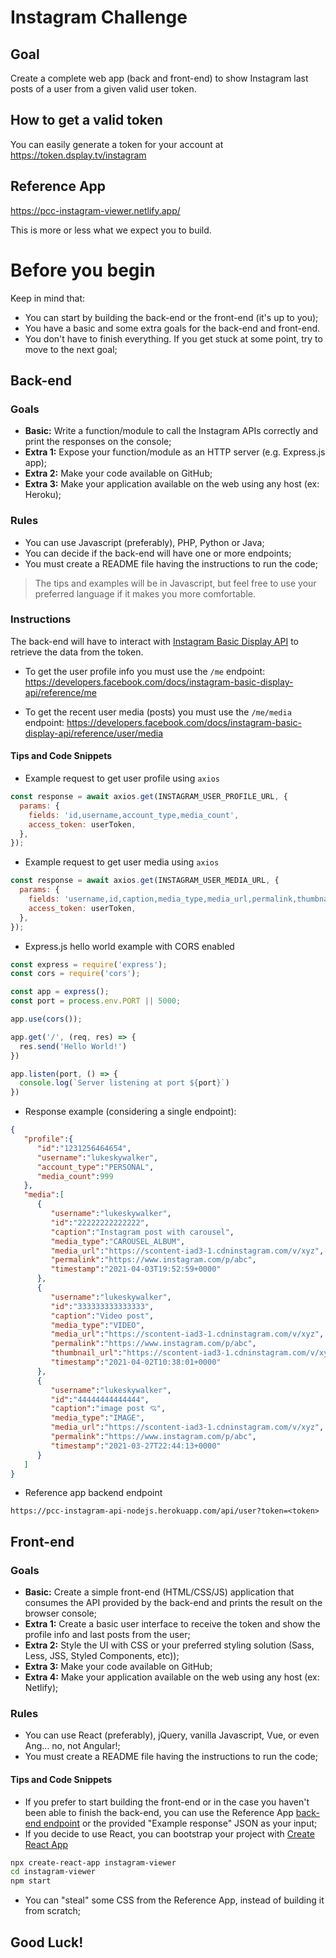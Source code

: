 # Instagram Challenge

## Goal

Create a complete web app (back and front-end) to show Instagram last posts of a user from a given valid user token.

## How to get a valid token

You can easily generate a token for your account at https://token.dsplay.tv/instagram

## Reference App

https://pcc-instagram-viewer.netlify.app/

This is more or less what we expect you to build.

# Before you begin

Keep in mind that:
- You can start by building the back-end or the front-end (it's up to you);
- You have a basic and some extra goals for the back-end and front-end. 
- You don't have to finish everything. If you get stuck at some point, try to move to the next goal;


## Back-end

### Goals

- **Basic:** Write a function/module to call the Instagram APIs correctly and print the responses on the console;
- **Extra 1:** Expose your function/module as an HTTP server (e.g. Express.js app);
- **Extra 2:** Make your code available on GitHub;
- **Extra 3:** Make your application available on the web using any host (ex: Heroku);


### Rules

- You can use Javascript (preferably), PHP, Python or Java;
- You can decide if the back-end will have one or more endpoints;
- You must create a README file having the instructions to run the code;

> The tips and examples will be in Javascript, but feel free to use your preferred language if it makes you more comfortable.


### Instructions

The back-end will have to interact with [Instagram Basic Display API](https://developers.facebook.com/docs/instagram-basic-display-api) to retrieve the data from the token.

- To get the user profile info you must use the `/me` endpoint: https://developers.facebook.com/docs/instagram-basic-display-api/reference/me

- To get the recent user media (posts) you must use the `/me/media` endpoint: https://developers.facebook.com/docs/instagram-basic-display-api/reference/user/media 


#### Tips and Code Snippets

- Example request to get user profile using `axios`
```js
const response = await axios.get(INSTAGRAM_USER_PROFILE_URL, {
  params: {
    fields: 'id,username,account_type,media_count',
    access_token: userToken,
  },
});
```

- Example request to get user media using `axios`
```js
const response = await axios.get(INSTAGRAM_USER_MEDIA_URL, {
  params: {
    fields: 'username,id,caption,media_type,media_url,permalink,thumbnail_url,timestamp',
    access_token: userToken,
  },
});
```

- Express.js hello world example with CORS enabled
```js
const express = require('express');
const cors = require('cors');

const app = express();
const port = process.env.PORT || 5000;

app.use(cors());

app.get('/', (req, res) => {
  res.send('Hello World!')
})

app.listen(port, () => {
  console.log(`Server listening at port ${port}`)
})
```

- Response example (considering a single endpoint):
```json
{
   "profile":{
      "id":"1231256464654",
      "username":"lukeskywalker",
      "account_type":"PERSONAL",
      "media_count":999
   },
   "media":[
      {
         "username":"lukeskywalker",
         "id":"22222222222222",
         "caption":"Instagram post with carousel",
         "media_type":"CAROUSEL_ALBUM",
         "media_url":"https://scontent-iad3-1.cdninstagram.com/v/xyz",
         "permalink":"https://www.instagram.com/p/abc",
         "timestamp":"2021-04-03T19:52:59+0000"
      },
      {
         "username":"lukeskywalker",
         "id":"333333333333333",
         "caption":"Video post",
         "media_type":"VIDEO",
         "media_url":"https://scontent-iad3-1.cdninstagram.com/v/xyz",
         "permalink":"https://www.instagram.com/p/abc",
         "thumbnail_url":"https://scontent-iad3-1.cdninstagram.com/v/xyz",
         "timestamp":"2021-04-02T10:38:01+0000"
      },
      {
         "username":"lukeskywalker",
         "id":"44444444444444",
         "caption":"image post 💘",
         "media_type":"IMAGE",
         "media_url":"https://scontent-iad3-1.cdninstagram.com/v/xyz",
         "permalink":"https://www.instagram.com/p/abc",
         "timestamp":"2021-03-27T22:44:13+0000"
      }
   ]
}
```

- Reference app backend endpoint
```
https://pcc-instagram-api-nodejs.herokuapp.com/api/user?token=<token>
```

## Front-end

### Goals

- **Basic:** Create a simple front-end (HTML/CSS/JS) application that consumes the API provided by the back-end and prints the result on the browser console;
- **Extra 1:** Create a basic user interface to receive the token and show the profile info and last posts from the user;
- **Extra 2:** Style the UI with CSS or your preferred styling solution (Sass, Less, JSS, Styled Components, etc));
- **Extra 3:** Make your code available on GitHub;
- **Extra 4:** Make your application available on the web using any host (ex: Netlify);


### Rules

- You can use React (preferably), jQuery, vanilla Javascript, Vue, or even Ang... no, not Angular!;
- You must create a README file having the instructions to run the code;


#### Tips and Code Snippets

- If you prefer to start building the front-end or in the case you haven't been able to finish the back-end, you can use the Reference App [back-end endpoint](https://pcc-instagram-api-nodejs.herokuapp.com/api/user?token=<token>) or the provided "Example response" JSON as your input;
- If you decide to use React, you can bootstrap your project with [Create React App](https://reactjs.org/docs/create-a-new-react-app.html)
```sh
npx create-react-app instagram-viewer
cd instagram-viewer
npm start
```
- You can "steal" some CSS from the Reference App, instead of building it from scratch;

## Good Luck!